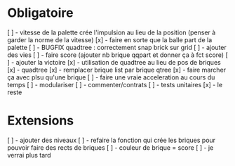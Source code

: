 # Obligatoire

[ ] - vitesse de la palette crée l'impulsion au lieu de la position (penser à garder la norme de la vitesse)
[x] - faire en sorte que la balle part de la palette
[ ] - BUGFIX quadtree : correctement snap brick sur grid 
[ ] - ajouter des vies
[ ] - faire score (ajouter nb brique qqpart et donner ça à fct score)
[ ] - ajouter la victoire
[x] - utilisation de quadtree au lieu de pos de briques
  [x] - quadtree
  [x] - remplacer brique list par brique qtree
  [x] - faire marcher ça avec plsu qu'une brique
[ ] - faire une vraie acceleration au cours du temps
[ ] - modulariser
[ ] - commenter/contrats
[ ] - tests unitaires
[x] - le reste

# Extensions

[ ] - ajouter des niveaux
[ ] - refaire la fonction qui crée les briques pour pouvoir faire des rects de briques
[ ] - couleur de brique = score
[ ] - je verrai plus tard